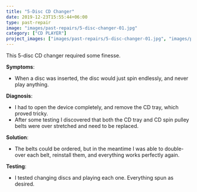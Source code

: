 ```yaml
---
title: "5-Disc CD Changer"
date: 2019-12-23T15:55:44+06:00
type: past-repair
image: "images/past-repairs/5-disc-changer-01.jpg"
category: ["CD PLAYER"]
project_images: ["images/past-repairs/5-disc-changer-01.jpg", "images/past-repairs/5-disc-changer-02.jpg", "images/past-repairs/5-disc-changer-03.jpg", "images/past-repairs/5-disc-changer-04.jpg"]
---
```


This 5-disc CD changer required some finesse.


**Symptoms**:
- When a disc was inserted, the disc would just spin endlessly, and never play anything.

**Diagnosis**:
- I had to open the device completely, and remove the CD tray, which proved tricky.
- After some testing I discovered that both the CD tray and CD spin pulley belts were over stretched and need to be replaced.

**Solution**:
- The belts could be ordered, but in the meantime I was able to double-over each belt, reinstall them, and everything works perfectly again.

**Testing**:
- I tested changing discs and playing each one. Everything spun as desired.